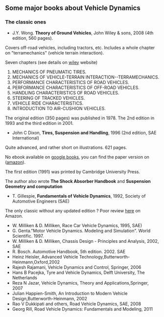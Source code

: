 ## Some major books about Vehicle Dynamics

### The classic ones ###

* J.Y. Wong. **Theory of Ground Vehicles**, John Wiley & sons, 2008 (4th edition, 560 pages).

Covers off-road vehicles, including tractors, etc. Includes a whole chapter on "terramechanics" (vehicle terrain interaction).

Seven chapters (see details on [wiley](https://www.wiley.com/en-us/Theory+of+Ground+Vehicles%2C+4th+Edition-p-9780470170380) website)
  1. MECHANICS OF PNEUMATIC TIRES.
  2. MECHANICS OF VEHICLE-TERRAIN INTERACTION--TERRAMECHANICS.
  3. PERFORMANCE CHARACTERISTICS OF ROAD VEHICLES.
  4. PERFORMANCE CHARACTERISTICS OF OFF-ROAD VEHICLES.
  5. HANDLING CHARACTERISTICS OF ROAD VEHICLES.
  6. STEERING OF TRACKED VEHICLES.
  7. VEHICLE RIDE CHARACTERISTICS.
  8. INTRODUCTION TO AIR-CUSHION VEHICLES.
  
The original edition (350 pages) was published in 1978. The 2nd edition in 1993 and the third edition in 2001.


* John C Dixon, **Tires, Suspension and Handling**, 1996 (2nd edition, SAE International)

Quite advanced, and rather short on illustrations. 621 pages.
 
 No ebook available on [google books](https://books.google.fr/books?id=r6pTAAAAMAAJ), you can find the paper version on ([amazon](https://www.amazon.fr/Tires-Suspension-Handling-John-Dixon/dp/1560918314)).
 
The first edition (1991) was printed by Cambridge University Press.

 The author also wrote **The Shock Absorber Handbook** and **Suspension Geometry and computation**

* T. Gillespie, **Fundamentals of Vehicle Dynamics**, 1992, Society of Automotive Engineers (SAE)

The only classic without any updated edition ?
Poor review [here](https://www.amazon.com/gp/customer-reviews/R104E7C5XMGASH/ref=cm_cr_arp_d_viewpnt?ie=UTF8&ASIN=1560911999#R104E7C5XMGASH) on Amazon.


* W. Milliken & D. Milliken, Race Car Vehicle Dynamics, 1995, SAE)
* G. Genta."Motor Vehicle Dynamics. Modeling and Simulation". World Scientific. 1997.
* W. Milliken & D. Milliken, Chassis Design - Principles and Analysis, 2002, SAE
* R. Bosch. Automotive Handbook, 5th edition. 2002. SAE
* Heinz Heisler, Advanced Vehicle Technology,Butterworth-Heinmann,Oxford,2002
* Rajesh Rajamani, Vehicle Dynamics and Control, Springer, 2006
* Hans B Pacejka, Tyre and Vehicle Dynamics, Delft University, The Netherlands
* Reza N Jazar, Vehicle Dynamics, Theory and Applications,Springer, 2007
* Julian Happien-Smith, An Introduction to Modern Vehicle Design,Butterworth-Heinmann, 2002
* Rao V Dukkipati and others, Road Vehicle Dynamics, SAE, 2008
* Georg Rill, Road Vehicle Dynamics: Fundamentals and Modeling, 2011 

